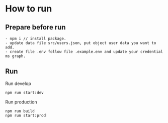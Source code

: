 # How to run

## Prepare before run

    - npm i // install package.
    - update data file src/users.json, put object user data you want to add.
    - create file .env follow file .example.env and update your credential ms graph.

## Run

Run develop

    npm run start:dev

Run production

    npm run build
    npm run start:prod
